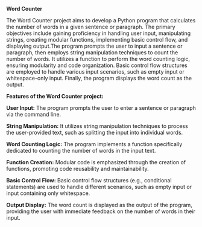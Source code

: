 **Word Counter**

The Word Counter project aims to develop a Python program that calculates the number of words in a given sentence or paragraph. The primary objectives include gaining proficiency in handling user input, manipulating strings, creating modular functions, implementing basic control flow, and displaying output.The program prompts the user to input a sentence or paragraph, then employs string manipulation techniques to count the number of words. It utilizes a function to perform the word counting logic, ensuring modularity and code organization. Basic control flow structures are employed to handle various input scenarios, such as empty input or whitespace-only input. Finally, the program displays the word count as the output.

**Features of the Word Counter project:**

**User Input:** The program prompts the user to enter a sentence or paragraph via the command line.

**String Manipulation:** It utilizes string manipulation techniques to process the user-provided text, such as splitting the input into individual words.

**Word Counting Logic:** The program implements a function specifically dedicated to counting the number of words in the input text.

**Function Creation:** Modular code is emphasized through the creation of functions, promoting code reusability and maintainability.

**Basic Control Flow:** Basic control flow structures (e.g., conditional statements) are used to handle different scenarios, such as empty input or input containing only whitespace.

**Output Display:** The word count is displayed as the output of the program, providing the user with immediate feedback on the number of words in their input.
